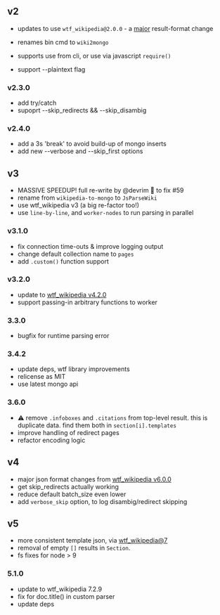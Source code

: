 ## v2
* updates to use `wtf_wikipedia@2.0.0` - a [major](https://github.com/spencermountain/wtf_wikipedia/blob/master/changelog.md#200) result-format change

* renames bin cmd to `wiki2mongo`
* supports use from cli, or use via javascript `require()`
* support --plaintext flag
### v2.3.0
* add try/catch
* supoprt --skip_redirects && --skip_disambig
### v2.4.0
* add a 3s 'break' to avoid build-up of mongo inserts
* add new --verbose and --skip_first options

## v3
* MASSIVE SPEEDUP! full re-write by @devrim 🙏 to fix #59
* rename from `wikipedia-to-mongo` to `JsParseWiki`
* use wtf_wikipedia v3 (a big re-factor too!)
* use `line-by-line`, and `worker-nodes` to run parsing in parallel
### v3.1.0
* fix connection time-outs & improve logging output
* change default collection name to `pages`
* add `.custom()` function support
### v3.2.0
* update to [wtf_wikipedia v4.2.0](https://github.com/spencermountain/wtf_wikipedia/blob/master/changelog.md#310)
* support passing-in arbitrary functions to worker
### 3.3.0
* bugfix for runtime parsing error
### 3.4.2
* update deps, wtf library improvements
* relicense as MIT
* use latest mongo api
### 3.6.0
* :warning: remove `.infoboxes` and `.citations` from top-level result. this is duplicate data. find them both in `section[i].templates`
* improve handling of redirect pages
* refactor encoding logic

## v4
* major json format changes from [wtf_wikipedia v6.0.0](https://github.com/spencermountain/wtf_wikipedia/pull/190)
* get skip_redirects actually working
* reduce default batch_size even lower
* add `verbose_skip` option, to log disambig/redirect skipping

## v5
* more consistent template json, via [wtf_wikipedia@7](https://github.com/spencermountain/wtf_wikipedia/blob/master/changelog.md#700)
* removal of empty `[]` results in `Section`.
* fs fixes for node > 9

### 5.1.0
* update to wtf_wikipedia 7.2.9
* fix for doc.title() in custom parser
* update deps
